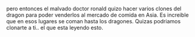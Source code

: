 pero entonces el malvado doctor ronald quizo hacer varios clones del dragon para poder venderlos al mercado de comida en Asia. Es increible que en esos lugares se coman hasta los dragones. Quizas podriamos clonarte a ti.. el que esta leyendo esto.